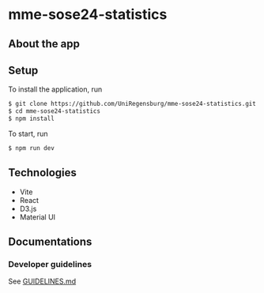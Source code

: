 # mme-sose24-statistics

## About the app

## Setup

To install the application, run

```bash
$ git clone https://github.com/UniRegensburg/mme-sose24-statistics.git
$ cd mme-sose24-statistics
$ npm install
```

To start, run

```bash
$ npm run dev
```

## Technologies

- Vite
- React
- D3.js
- Material UI

## Documentations

### Developer guidelines

See [GUIDELINES.md](docs/GUIDELINES.md)
